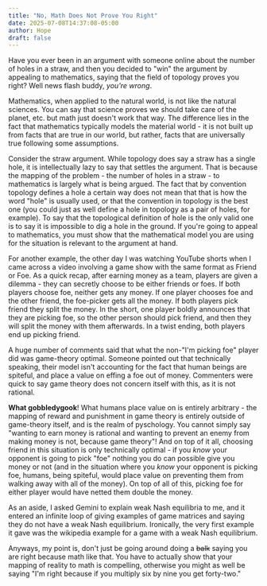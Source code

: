 ```yaml
---
title: "No, Math Does Not Prove You Right"
date: 2025-07-08T14:37:08-05:00
author: Hope
draft: false
---
```


<!---
Change the title to the title you want
Change the date to the current date / time / timezone
Change draft: true to draft: false
-->

Have you ever been in an argument with someone online about the number of holes in a straw, and then you decided to "win" the argument by appealing to mathematics, saying
that the field of topology proves you right? Well news flash buddy, _you're wrong_.

Mathematics, when applied to the natural world, is not like the natural sciences. You can say that science proves we should take care of the planet, etc. but math just doesn't work that way. The difference
lies in the fact that mathematics typically models the material world - it is not built up from facts that are true in our world, but rather, facts that are universally true following some assumptions.

Consider the straw argument. While topology does say a straw has a single hole, it is intellectually lazy to say that settles the argument. That is because the mapping of the problem - the number of holes
in a straw - to mathematics is largely what is being argued. The fact that by convention topology defines a hole a certain way does not mean that that is how the word "hole" is usually used, or that
the convention in topology is the best one (you could just as well define a hole in topology as a pair of holes, for example). To say that the topological definition of hole is the only valid one
is to say it is impossible to dig a hole in the ground. If you're going to appeal to mathematics, you must show that the mathematical model you are using for the situation is relevant to the argument
at hand.

For another example, the other day I was watching YouTube shorts when I came across a video involving a game show with the same format as Friend or Foe. As a quick recap, after earning money as a team,
players are given a dilemma - they can secretly choose to be either friends or foes. If both players choose foe, neither gets any money. If one player chooses foe and the other friend, the foe-picker gets
all the money. If both players pick friend they split the money. In the short, one player boldly announces that they are picking foe, so the other person should pick friend, and then they will split
the money with them afterwards. In a twist ending, both players end up picking friend.

A huge number of comments said that what the non-"I'm picking foe" player did was game-theory optimal. Someone pointed out that technically speaking, their model isn't accounting for the fact that
human beings are spiteful, and place a value on effing a foe out of money. Commenters were quick to say game theory does not concern itself with this, as it is not rational.

**What gobbledygook**! What humans place value on is entirely arbitrary - the mapping of reward and punishment in game theory is entirely outside of game-theory itself, and is the realm of pyschology.
You cannot simply say "wanting to earn money is rational and wanting to prevent an enemy from making money is not, because game theory"! And on top of it all, choosing friend in this situation
is only technically optimal - if you _know_ your opponent is going to pick "foe" nothing you do can possible give you money or not (and in the situation where you _know_ your opponent is picking foe,
humans, being spiteful, would place value on preventing them from walking away with all of the money). On top of all of this, picking foe for either player would have netted them double the money.

As an aside, I asked Gemini to explain weak Nash equilibria to me, and it entered an infinite loop of giving examples of game matrices and saying they do not have a weak Nash equilibrium. Ironically,
the very first example it gave was the wikipedia example for a game with a weak Nash equilibrium. 

Anyways, my point is, don't just be going around doing a ~~balk~~ saying you are right because math like that. You have to actually show that your mapping of reality to math is compelling, otherwise
you might as well be saying "I'm right because if you multiply six by nine you get forty-two."
